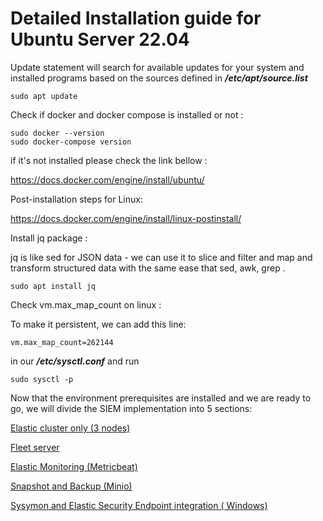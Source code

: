 # Detailed Installation guide for Ubuntu Server 22.04 

Update statement will search for available updates for your system and installed programs based on the sources defined in ***/etc/apt/source.list***

```
sudo apt update
```
Check if docker and docker compose is installed or not :

```
sudo docker --version
sudo docker-compose version
```
if it's not installed please check the link bellow :

https://docs.docker.com/engine/install/ubuntu/

Post-installation steps for Linux:

https://docs.docker.com/engine/install/linux-postinstall/

Install jq package :

jq is like sed for JSON data - we can use it to slice and filter and map and transform structured data with the same ease that sed, awk, grep .

```
sudo apt install jq
```

Check vm.max_map_count on linux :

To make it persistent, we can add this line:

```
vm.max_map_count=262144
```
in our ***/etc/sysctl.conf*** and run

```
sudo sysctl -p
```
Now that the environment prerequisites are installed and we are ready to go, we will divide the SIEM implementation into 5 sections:

[Elastic cluster only (3 nodes)](../blob/master/LICENSE)

[Fleet server](../blob/master/LICENSE)

[Elastic Monitoring (Metricbeat)](../blob/master/LICENSE)

[Snapshot and Backup (Minio)](../blob/master/LICENSE)

[Sysymon and Elastic Security Endpoint integration ( Windows)](../blob/master/LICENSE)










